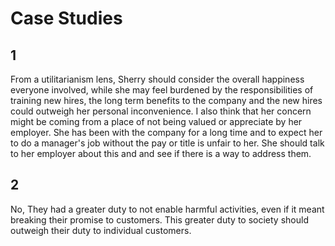 # Case Studies
## 1
From a utilitarianism lens, Sherry should consider the overall happiness everyone involved, while she may feel burdened by the responsibilities of training new hires, the long term benefits to the company and the new hires could outweigh her personal inconvenience. I also think that her concern might be coming from a place of not being valued or appreciate by her employer. She has been with the company for a long time and to expect her to do a manager's job without the pay or title is unfair to her. She should talk to her employer about this and  and see if there is a way to address them.


## 2
 No, They had a greater duty to not enable harmful activities, even if it meant breaking their promise to customers. This greater duty to society should outweigh their duty to individual customers.